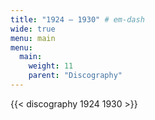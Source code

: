 ```yaml
---
title: "1924 — 1930" # em-dash
wide: true
menu: main
menu:
  main:
    weight: 11
    parent: "Discography"
---
```


{{< discography 1924 1930 >}}
